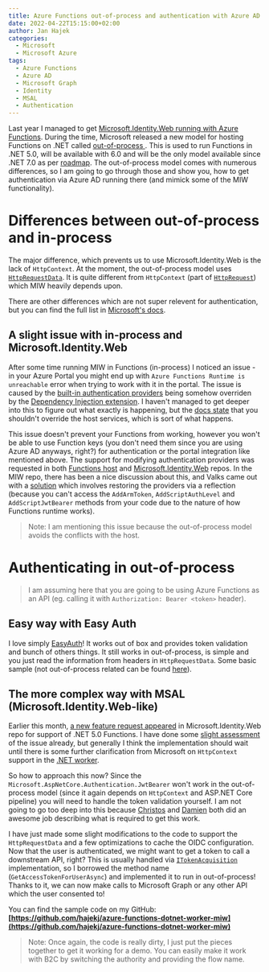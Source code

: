 ```yaml
---
title: Azure Functions out-of-process and authentication with Azure AD
date: 2022-04-22T15:15:00+02:00
author: Jan Hajek
categories:
  - Microsoft
  - Microsoft Azure
tags:
  - Azure Functions
  - Azure AD
  - Microsoft Graph
  - Identity
  - MSAL
  - Authentication
---
```


Last year I managed to get [Microsoft.Identity.Web running with Azure Functions](/2020/12/12/microsoft-identity-web-and-azure-functions/). During the time, Microsoft released a new model for hosting Functions on .NET called [out-of-process ](https://docs.microsoft.com/en-us/azure/azure-functions/dotnet-isolated-process-guide). This is used to run Functions in .NET 5.0, will be available with 6.0 and will be the only model available since .NET 7.0 as per [roadmap](https://techcommunity.microsoft.com/t5/apps-on-azure/net-on-azure-functions-roadmap/ba-p/2197916). The out-of-process model comes with numerous differences, so I am going to go through those and show you, how to get authentication via Azure AD running there (and mimick some of the MIW functionality).

# Differences between out-of-process and in-process
The major difference, which prevents us to use Microsoft.Identity.Web is the lack of `HttpContext`. At the moment, the out-of-process model uses [`HttpRequestData`](https://docs.microsoft.com/en-us/dotnet/api/microsoft.azure.functions.worker.http.httprequestdata?view=azure-dotnet). It is quite different from `HttpContext` (part of [`HttpRequest`](https://docs.microsoft.com/en-us/dotnet/api/microsoft.aspnetcore.http.httprequest?view=aspnetcore-5.0)) which MIW heavily depends upon.

There are other differences which are not super relevent for authentication, but you can find the full list in [Microsoft's docs](https://docs.microsoft.com/en-us/azure/azure-functions/dotnet-isolated-process-guide#differences-with-net-class-library-functions).

## A slight issue with in-process and Microsoft.Identity.Web
After some time running MIW in Functions (in-process) I noticed an issue - in your Azure Portal you might end up with `Azure Functions Runtime is unreachable` error when trying to work with it in the portal. The issue is caused by the [built-in authentication providers](https://github.com/Azure/azure-functions-host/blob/9a5c240f32dcd4c084ee86147de7b0f4f08176cb/src/WebJobs.Script.WebHost/WebHostServiceCollectionExtensions.cs#L47) being somehow overriden by the [Dependency Injection extension](https://github.com/Azure/azure-functions-dotnet-extensions/tree/92b3758ac51a99ca9086c9f2202177b34d7fb88a/src/Extensions/DependencyInjection). I haven't managed to get deeper into this to figure out what exactly is happening, but the [docs state](https://docs.microsoft.com/en-us/azure/azure-functions/functions-dotnet-dependency-injection#overriding-host-services) that you shouldn't override the host services, which is sort of what happens.

This issue doesn't prevent your Functions from working, however you won't be able to use Function keys (you don't need them since you are using Azure AD anyways, right?) for authentication or the portal integration like mentioned above. The support for modifying authentication providers was requested in both [Functions host](https://github.com/Azure/azure-functions-host/issues/6805) and [Microsoft.Identity.Web](https://github.com/AzureAD/microsoft-identity-web/issues/916) repos. In the MIW repo, there has been a nice discussion about this, and Valks came out with a [solution](https://github.com/AzureAD/microsoft-identity-web/issues/916#issuecomment-785512851) which involves restoring the providers via a reflection (because you can't access the `AddArmToken`, `AddScriptAuthLevel` and `AddScriptJwtBearer` methods from your code due to the nature of how Functions runtime works).

> Note: I am mentioning this issue because the out-of-process model avoids the conflicts with the host.

# Authenticating in out-of-process
> I am assuming here that you are going to be using Azure Functions as an API (eg. calling it with `Authorization: Bearer <token>` header).

## Easy way with Easy Auth
I love simply [EasyAuth](https://docs.microsoft.com/en-us/azure/app-service/overview-authentication-authorization)! It works out of box and provides token validation and bunch of others things. It still works in out-of-process, is simple and you just read the information from headers in `HttpRequestData`. Some basic sample (not out-of-process related can be found [here](https://markheath.net/post/secure-azure-functions-app-easy-auth-adb2c)).

## The more complex way with MSAL (Microsoft.Identity.Web-like)
Earlier this month, [a new feature request appeared](https://github.com/AzureAD/microsoft-identity-web/issues/1124) in Microsoft.Identity.Web repo for support of .NET 5.0 Functions. I have done some [slight assessment](https://github.com/AzureAD/microsoft-identity-web/issues/1124#issuecomment-815262381) of the issue already, but generally I think the implementation should wait until there is some further clarification from Microsoft on `HttpContext` support in the [.NET worker](https://github.com/Azure/azure-functions-dotnet-worker/).

So how to approach this now? Since the `Microsoft.AspNetCore.Authentication.JwtBearer` won't work in the out-of-process model (since it again depends on `HttpContext` and ASP.NET Core pipeline) you will need to handle the token validation yourself. I am not going to go too deep into this because [Christos](https://cmatskas.com/create-an-azure-ad-protected-api-using-azure-functions-and-net-core-3-1/) and [Damien](https://damienbod.com/2020/09/24/securing-azure-functions-using-azure-ad-jwt-bearer-token-authentication-for-user-access-tokens/) both did an awesome job describing what is required to get this work.

I have just made some slight modifications to the code to support the `HttpRequestData` and a few optimizations to cache the OIDC configuration. Now that the user is authenticated, we might want to get a token to call a downstream API, right? This is usually handled via [`ITokenAcquisition`](https://github.com/AzureAD/microsoft-identity-web/blob/master/src/Microsoft.Identity.Web/ITokenAcquisition.cs) implementation, so I borrowed the method name (`GetAccessTokenForUserAsync`) and implemented it to run in out-of-process! Thanks to it, we can now make calls to Microsoft Graph or any other API which the user consented to!

You can find the sample code on my GitHub: **[https://github.com/hajekj/azure-functions-dotnet-worker-miw](https://github.com/hajekj/azure-functions-dotnet-worker-miw)**

> Note: Once again, the code is really dirty, I just put the pieces together to get it working for a demo. You can easily make it work with B2C by switching the authority and providing the flow name.

